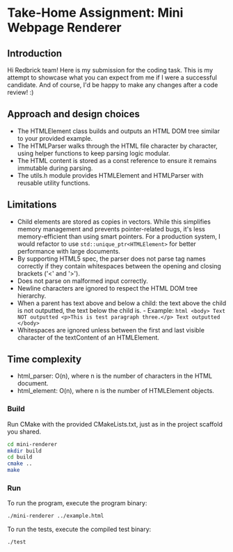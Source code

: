# Take-Home Assignment: Mini Webpage Renderer

## Introduction

Hi Redbrick team! Here is my submission for the coding task. This is my attempt to showcase what you can expect from me if I were a successful candidate. 
And of course, I'd be happy to make any changes after a code review! :)

## Approach and design choices

- The HTMLElement class builds and outputs an HTML DOM tree similar to your provided example. 
- The HTMLParser walks through the HTML file character by character, using helper functions to keep parsing logic modular.
- The HTML content is stored as a const reference to ensure it remains immutable during parsing.
- The utils.h module provides HTMLElement and HTMLParser with reusable utility functions.

## Limitations
- Child elements are stored as copies in vectors. While this simplifies memory management and prevents pointer-related bugs, it's less memory-efficient than using smart pointers. For a production system, I would refactor to use `std::unique_ptr<HTMLElement>` for better performance with large documents.
- By supporting HTML5 spec, the parser does not parse tag names correctly if they contain whitespaces between the opening and closing brackets ('<' and '>').
- Does not parse on malformed input correctly.
- Newline characters are ignored to respect the HTML DOM tree hierarchy.
- When a parent has text above and below a child: the text above the child is not outputted, the text below the child is.
      - Example:
                  ```html
                  <body>
                  Text NOT outputted
                  <p>This is test paragraph three.</p>
                  Text outputted
                  </body>
                  ```
- Whitespaces are ignored unless between the first and last visible character of the textContent of an HTMLElement.


## Time complexity
- html_parser: O(n), where n is the number of characters in the HTML document.
- html_element: O(n), where n is the number of HTMLElement objects.


### Build

Run CMake with the provided CMakeLists.txt, just as in the project scaffold you shared.

```bash
cd mini-renderer
mkdir build
cd build
cmake ..
make
```

### Run

To run the program, execute the program binary:

```bash
./mini-renderer ../example.html
```

To run the tests, execute the compiled test binary:

```bash
./test
```




